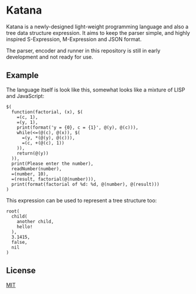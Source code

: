 Katana
======
Katana is a newly-designed light-weight programming language and also a tree data structure expression. It aims to keep the parser simple, and highly inspired S-Expression, M-Expression and JSON format.

The parser, encoder and runner in this repository is still in early development and not ready for use.

Example
-------
The language itself is look like this, somewhat looks like a mixture of LISP and JavaScript:
```
$(
  function(factorial, (x), $(
    =(c, 1),
    =(y, 1),
    print(format('y = {0}, c = {1}', @(y), @(c))),
    while(<=(@(c), @(x)), $(
      =(y, *(@(y), @(c))),
      =(c, +(@(c), 1))
    )),
    return(@(y))
  )),
  print(Please enter the number),
  readNumber(number),
  =(number, 10),
  =(result, factorial(@(number))),
  print(format(factorial of %d: %d, @(number), @(result)))
)
```

This expression can be used to represent a tree structure too:
```
root(
  child(
    another child,
    hello!
  ),
  3.1415,
  false,
  nil
)
```

License
-------
[MIT](LICENSE)